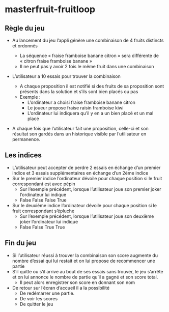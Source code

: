 # masterfruit-fruitloop

## Règle du jeu 
- Au lancement du jeu l’appli génère une combinaison de 4 fruits distincts et ordonnés
	- 	La séquence « fraise framboise banane citron » sera différente de « citron fraise framboise banane » 
	- 	Il ne peut pas y avoir 2 fois le même fruit dans une combinaison

- L’utilisateur a 10 essais pour trouver la combinaison
	- A chaque proposition il est notifié si des fruits de sa proposition sont présents dans la solution et s’ils sont bien placés ou pas
	- Exemple : 
		- L’ordinateur a choisi fraise framboise banane citron
		- Le joueur propose fraise raisin framboise kiwi
		- L’ordinateur lui indiquera qu’il y en a un bien placé et un mal placé 

-  A chaque fois que l’utilisateur fait une proposition, celle-ci et son résultat son gardés dans un historique visible par l’utilisateur en permanence.


## Les indices
- L’utilisateur peut accepter de perdre 2 essais en échange d’un premier indice et 3 essais supplémentaires en échange d’un 2ème  indice
- Sur le premier indice l’ordinateur dévoile pour chaque position si le fruit correspondant est avec pépin
	- Sur l’exemple précédent, lorsque l’utilisateur joue son premier joker l’ordinateur lui indique
	- False False False True
- Sur le deuxième indice l’ordinateur dévoile pour chaque position si le fruit correspondant s’épluche
	- Sur l’exemple précédent, lorsque l’utilisateur joue son deuxième joker l’ordinateur lui indique
	- False False True True


## Fin du jeu
- Si l’utilisateur réussi à trouver la combinaison son score augmente du nombre d’essai qui lui restait et on lui propose de recommencer une partie
- S’il quitte ou s’il arrive au bout de ses essais sans trouver, le jeu s’arrête et on lui annonce le nombre de partie qu’il a gagné et son score total. 
	- Il peut alors enregistrer son score en donnant son nom
- De retour sur l’écran d’accueil il a la possibilité 
	- De redémarrer une partie.
	- De voir les scores
	- De quitter le jeu
